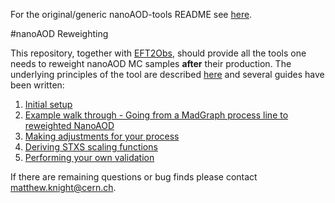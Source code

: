 For the original/generic nanoAOD-tools README see [here](READMEs/original.md).

#nanoAOD Reweighting

This repository, together with [EFT2Obs](https://github.com/ajgilbert/EFT2Obs), should provide all the tools one needs to reweight nanoAOD MC samples **after** their production. The underlying principles of the tool are described [here](READMEs/underlying_principles.md) and several guides have been written:

1. [Initial setup](READMEs/initial_setup.md)
2. [Example walk through - Going from a MadGraph process line to reweighted NanoAOD](READMEs/walkthrough.md)
3. [Making adjustments for your process](READMEs/making_adjustments.md)
4. [Deriving STXS scaling functions](READMEs/scaling_functions.md)
5. [Performing your own validation](READMEs/valiation.md)

If there are remaining questions or bug finds please contact matthew.knight@cern.ch.